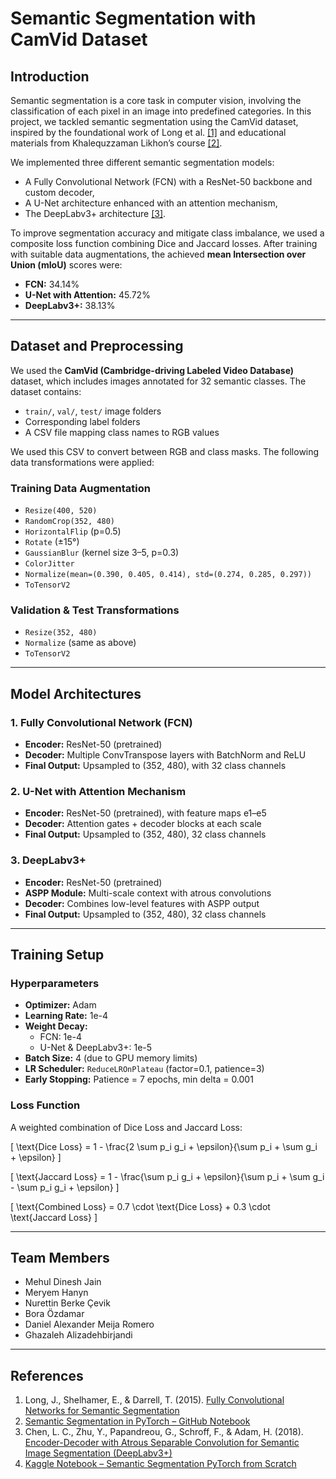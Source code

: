 # Semantic Segmentation with CamVid Dataset

## Introduction

Semantic segmentation is a core task in computer vision, involving the classification of each pixel in an image into predefined categories. In this project, we tackled semantic segmentation using the CamVid dataset, inspired by the foundational work of Long et al. [[1]](#references) and educational materials from Khalequzzaman Likhon’s course [[2]](#references).

We implemented three different semantic segmentation models:
- A Fully Convolutional Network (FCN) with a ResNet-50 backbone and custom decoder,
- A U-Net architecture enhanced with an attention mechanism,
- The DeepLabv3+ architecture [[3]](#references).

To improve segmentation accuracy and mitigate class imbalance, we used a composite loss function combining Dice and Jaccard losses. After training with suitable data augmentations, the achieved **mean Intersection over Union (mIoU)** scores were:
- **FCN:** 34.14%
- **U-Net with Attention:** 45.72%
- **DeepLabv3+:** 38.13%

---

## Dataset and Preprocessing

We used the **CamVid (Cambridge-driving Labeled Video Database)** dataset, which includes images annotated for 32 semantic classes. The dataset contains:

- `train/`, `val/`, `test/` image folders
- Corresponding label folders
- A CSV file mapping class names to RGB values

We used this CSV to convert between RGB and class masks. The following data transformations were applied:

### Training Data Augmentation
- `Resize(400, 520)`
- `RandomCrop(352, 480)`
- `HorizontalFlip` (p=0.5)
- `Rotate` (±15°)
- `GaussianBlur` (kernel size 3–5, p=0.3)
- `ColorJitter`
- `Normalize(mean=(0.390, 0.405, 0.414), std=(0.274, 0.285, 0.297))`
- `ToTensorV2`

### Validation & Test Transformations
- `Resize(352, 480)`
- `Normalize` (same as above)
- `ToTensorV2`

---

## Model Architectures

### 1. Fully Convolutional Network (FCN)
- **Encoder:** ResNet-50 (pretrained)
- **Decoder:** Multiple ConvTranspose layers with BatchNorm and ReLU
- **Final Output:** Upsampled to (352, 480), with 32 class channels

### 2. U-Net with Attention Mechanism
- **Encoder:** ResNet-50 (pretrained), with feature maps e1–e5
- **Decoder:** Attention gates + decoder blocks at each scale
- **Final Output:** Upsampled to (352, 480), 32 class channels

### 3. DeepLabv3+
- **Encoder:** ResNet-50 (pretrained)
- **ASPP Module:** Multi-scale context with atrous convolutions
- **Decoder:** Combines low-level features with ASPP output
- **Final Output:** Upsampled to (352, 480), 32 class channels

---

## Training Setup

### Hyperparameters
- **Optimizer:** Adam
- **Learning Rate:** 1e-4
- **Weight Decay:** 
  - FCN: 1e-4
  - U-Net & DeepLabv3+: 1e-5
- **Batch Size:** 4 (due to GPU memory limits)
- **LR Scheduler:** `ReduceLROnPlateau` (factor=0.1, patience=3)
- **Early Stopping:** Patience = 7 epochs, min delta = 0.001

### Loss Function

A weighted combination of Dice Loss and Jaccard Loss:

\[
\text{Dice Loss} = 1 - \frac{2 \sum p_i g_i + \epsilon}{\sum p_i + \sum g_i + \epsilon}
\]

\[
\text{Jaccard Loss} = 1 - \frac{\sum p_i g_i + \epsilon}{\sum p_i + \sum g_i - \sum p_i g_i + \epsilon}
\]

\[
\text{Combined Loss} = 0.7 \cdot \text{Dice Loss} + 0.3 \cdot \text{Jaccard Loss}
\]

---

## Team Members

- Mehul Dinesh Jain  
- Meryem Hanyn  
- Nurettin Berke Çevik  
- Bora Özdamar  
- Daniel Alexander Meija Romero  
- Ghazaleh Alizadehbirjandi

---

## References

1. Long, J., Shelhamer, E., & Darrell, T. (2015). [Fully Convolutional Networks for Semantic Segmentation](https://arxiv.org/pdf/1411.4038)  
2. [Semantic Segmentation in PyTorch – GitHub Notebook](https://github.com/khalequzzamanlikhon/DeepLearning-ComputerVision/blob/master/08-Segmentation-Detection/01-Semantic-Segmentation.ipynb)  
3. Chen, L. C., Zhu, Y., Papandreou, G., Schroff, F., & Adam, H. (2018). [Encoder-Decoder with Atrous Separable Convolution for Semantic Image Segmentation (DeepLabv3+)](https://arxiv.org/pdf/1802.02611)  
4. [Kaggle Notebook – Semantic Segmentation PyTorch from Scratch](https://www.kaggle.com/code/likhon148/semantic-segmentation-pytorch-scratch)

